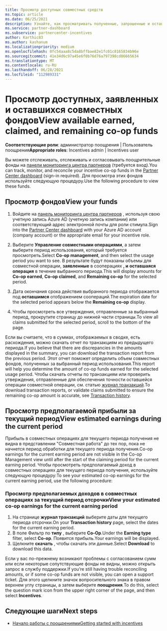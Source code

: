 ```yaml
---
title: Просмотр доступных совместных средств
ms.topic: article
ms.date: 06/25/2021
description: Узнайте, как просматривать полученные, запрошенные и оставшиеся сопутствующие фонды, просматривать сроки действия и выверять несогласованные суммы.
ms.service: partner-dashboard
ms.subservice: partnercenter-incentives
author: Karthic83
ms.author: kashanum
ms.localizationpriority: medium
ms.openlocfilehash: 0fc54aaa8c5da8bffbae82e1fc01c8165834b96e
ms.sourcegitcommit: 41e34d6c97a45e6f0b76d76a797398cd06665634
ms.translationtype: MT
ms.contentlocale: ru-RU
ms.lasthandoff: 06/28/2021
ms.locfileid: "112989331"
---
```

# <a name="view-available-earned-claimed-and-remaining-co-op-funds"></a><span data-ttu-id="98c75-103">Просмотр доступных, заявленных и оставшихся совместных фондов</span><span class="sxs-lookup"><span data-stu-id="98c75-103">View available earned, claimed, and remaining co-op funds</span></span>

<span data-ttu-id="98c75-104">**Соответствующие роли**: администратор поощрения | Пользователь поощрения</span><span class="sxs-lookup"><span data-stu-id="98c75-104">**Appropriate roles**: Incentives admin | Incentives user</span></span>

<span data-ttu-id="98c75-105">Вы можете отслеживать, отслеживать и согласовывать поощрительные фонды на [панели мониторинга центра партнеров](https://partner.microsoft.com/dashboard/) (требуется вход).</span><span class="sxs-lookup"><span data-stu-id="98c75-105">You can track, monitor, and reconcile your incentive co-op funds in the [Partner Center dashboard](https://partner.microsoft.com/dashboard/) (sign-in required).</span></span> <span data-ttu-id="98c75-106">Для просмотра этих фондов используйте следующую процедуру.</span><span class="sxs-lookup"><span data-stu-id="98c75-106">Use the following procedure to view these funds.</span></span>

## <a name="view-your-funds"></a><span data-ttu-id="98c75-107">Просмотр фондов</span><span class="sxs-lookup"><span data-stu-id="98c75-107">View your funds</span></span>

1. <span data-ttu-id="98c75-108">Войдите на [панель мониторинга центра партнеров](https://partner.microsoft.com/dashboard/) , используя свою учетную запись Azure AD (учетную запись компании) или соответствующий адрес электронной почты для роли стимула.</span><span class="sxs-lookup"><span data-stu-id="98c75-108">Sign into the [Partner Center dashboard](https://partner.microsoft.com/dashboard/) with your Azure AD account (company account) or the appropriate email for your incentive role.</span></span>

2. <span data-ttu-id="98c75-109">Выберите **Управление совместными операциями**, а затем выберите период использования, который требуется просмотреть.</span><span class="sxs-lookup"><span data-stu-id="98c75-109">Select **Co-op management**, and then select the usage period you want to see.</span></span> <span data-ttu-id="98c75-110">В результате будут показаны объемы для совместной операции, **заявленные** в сооперациях **, и** **оставшаяся операция** в течение выбранного периода.</span><span class="sxs-lookup"><span data-stu-id="98c75-110">This will display amounts for **Co-op earned**, **Co-op claimed**, and **Remaining co-op** for the selected period.</span></span>

3. <span data-ttu-id="98c75-111">Дата окончания срока действия выбранного периода отображается под **оставшимся** отображением соопераций.</span><span class="sxs-lookup"><span data-stu-id="98c75-111">The expiration date for the selected period appears below the **Remaining co-op** display.</span></span>  

4. <span data-ttu-id="98c75-112">Чтобы просмотреть все утверждения, отправленные за выбранный период, прокрутите страницу до нижней части страницы.</span><span class="sxs-lookup"><span data-stu-id="98c75-112">To view all claims submitted for the selected period, scroll to the bottom of the page.</span></span>

<span data-ttu-id="98c75-113">Если вы считаете, что в суммах, отображаемых в сводке, есть расхождения, можно скачать отчет по транзакциям из предыдущего периода.</span><span class="sxs-lookup"><span data-stu-id="98c75-113">If you believe that there are discrepancies in the amounts displayed in the summary, you can download the transaction report from the previous period.</span></span> <span data-ttu-id="98c75-114">Этот отчет поможет определить объем совместных фондов, полученных за выбранный период использования.</span><span class="sxs-lookup"><span data-stu-id="98c75-114">This report will help you determine the amount of co-op funds earned for the selected usage period.</span></span> <span data-ttu-id="98c75-115">Чтобы скачать отчеты по транзакциям или проверить утверждения, отправленные для обеспечения точности оставшейся операции совместной операции, см. статью [журнал транзакций](./payout-statement.md#transaction-history).</span><span class="sxs-lookup"><span data-stu-id="98c75-115">To download transaction reports, or validate claims submitted to ensure the remaining co-op amount is accurate, see [Transaction history](./payout-statement.md#transaction-history).</span></span>

## <a name="view-estimated-earnings-during-the-current-period"></a><span data-ttu-id="98c75-116">Просмотр предполагаемой прибыли за текущий период</span><span class="sxs-lookup"><span data-stu-id="98c75-116">View estimated earnings during the current period</span></span>
<span data-ttu-id="98c75-117">Прибыль в совместных операциях для текущего периода получения не видна в представлении "Совместная работа" до тех пор, пока не начнется период обработки для текущего периода получения.</span><span class="sxs-lookup"><span data-stu-id="98c75-117">Co-op earnings for the current earning period are not visible in the Co-op Management view until after the start of the claiming period for the current earning period.</span></span> <span data-ttu-id="98c75-118">Чтобы просмотреть предполагаемый доход в совместных операциях для текущего периода получения, используйте следующую процедуру:</span><span class="sxs-lookup"><span data-stu-id="98c75-118">To see your estimated co-op earnings for the current earning period, use the following procedure:</span></span>

### <a name="view-your-estimated-co-op-earnings-for-the-current-earning-period"></a><span data-ttu-id="98c75-119">Просмотр предполагаемых доходов в совместных операциях за текущий период отсрочки</span><span class="sxs-lookup"><span data-stu-id="98c75-119">View your estimated co-op earnings for the current earning period</span></span>

1. <span data-ttu-id="98c75-120">На странице **журнал транзакций** выберите даты для текущего периода отсрочки.</span><span class="sxs-lookup"><span data-stu-id="98c75-120">On your **Transaction history** page, select the dates for the current earning period.</span></span>
2. <span data-ttu-id="98c75-121">В поле Фильтр по **типу** , выберите **Co-Op**.</span><span class="sxs-lookup"><span data-stu-id="98c75-121">Under the **Earning type** filter, select **Co-op**.</span></span> <span data-ttu-id="98c75-122">Появится прибыль.</span><span class="sxs-lookup"><span data-stu-id="98c75-122">Your earnings will be displayed.</span></span>
3. <span data-ttu-id="98c75-123">Щелкните **скачать** , чтобы скачать эти данные.</span><span class="sxs-lookup"><span data-stu-id="98c75-123">Select **Download** to download this data.</span></span>

<span data-ttu-id="98c75-124">Если у вас по-прежнему возникают проблемы с согласованием сумм или если некоторые сопутствующие фонды не видны, можно открыть запрос в службу поддержки.</span><span class="sxs-lookup"><span data-stu-id="98c75-124">If you’re still having trouble reconciling amounts, or if some co-op funds are not visible, you can open a support ticket.</span></span> <span data-ttu-id="98c75-125">Для этого щелкните значок вопросительного знака в правом верхнем углу страницы, а затем выберите **поощрения**.</span><span class="sxs-lookup"><span data-stu-id="98c75-125">To do this, select the question mark icon from the upper right corner of the page, and then select **Incentives**.</span></span>

## <a name="next-steps"></a><span data-ttu-id="98c75-126">Следующие шаги</span><span class="sxs-lookup"><span data-stu-id="98c75-126">Next steps</span></span>

- [<span data-ttu-id="98c75-127">Начало работы с поощрениями</span><span class="sxs-lookup"><span data-stu-id="98c75-127">Getting started with incentives</span></span>](incentives-get-started-intro.md)